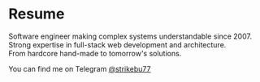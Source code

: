 # Resume

Software engineer making complex systems understandable since 2007.<br/>
Strong expertise in full-stack web development and architecture.<br/>
From hardcore hand-made to tomorrow's solutions.

You can find me on Telegram [@strikebu77](https://strikebu77.t.me)
